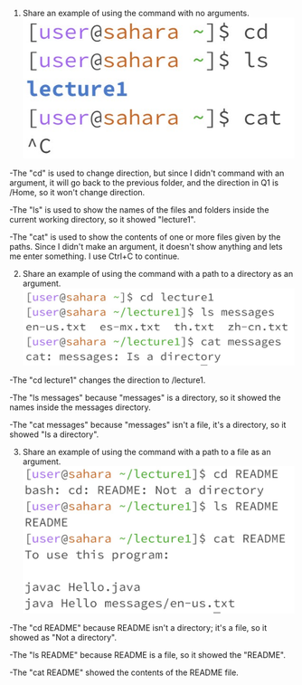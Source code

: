1. Share an example of using the command with no arguments.
![Image](1.jpg)

-The "cd" is used to change direction, but since I didn't command with an argument, it will go back to the previous folder, and the direction in Q1 is /Home, so it won't change direction.

-The "ls" is used to show the names of the files and folders inside the current working directory, so it showed "lecture1".

-The "cat" is used to show the contents of one or more files given by the paths. Since I didn't make an argument, it doesn't show anything and lets me enter something. I use Ctrl+C to continue.


2. Share an example of using the command with a path to a directory as an argument.
![Image](2.jpg)

-The "cd lecture1" changes the direction to /lecture1.

-The "ls messages" because "messages" is a directory, so it showed the names inside the messages directory.

-The "cat messages" because "messages" isn't a file, it's a directory, so it showed "Is a directory".


3. Share an example of using the command with a path to a file as an argument.
![Image](3.jpg)

-The "cd README" because README isn't a directory; it's a file, so it showed as "Not a directory".

-The "ls README" because README is a file, so it showed the "README".

-The "cat README" showed the contents of the README file.
